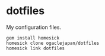 dotfiles
===========================

My configuration files.

```
gem install homesick
homesick clone ogaclejapan/dotfiles
homesick link dotfiles

```

